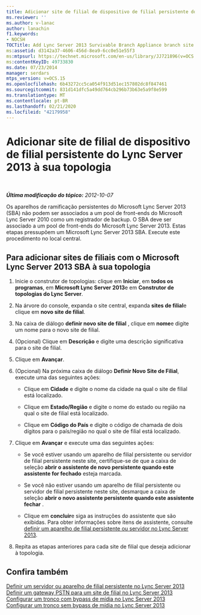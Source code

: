 ```yaml
---
title: Adicionar site de filial de dispositivo de filial persistente do Lync Server 2013 à sua topologia
ms.reviewer: ''
ms.author: v-lanac
author: lanachin
f1.keywords:
- NOCSH
TOCTitle: Add Lync Server 2013 Survivable Branch Appliance branch site to your topology
ms:assetid: d3142a37-4606-456d-8ea9-6cc0e51e55f3
ms:mtpsurl: https://technet.microsoft.com/en-us/library/JJ721896(v=OCS.15)
ms:contentKeyID: 49733830
ms.date: 07/23/2014
manager: serdars
mtps_version: v=OCS.15
ms.openlocfilehash: 6b43272cc5ca054f913d51ec157802dc8f847461
ms.sourcegitcommit: 831d141dfc5a49dd764cb296b73b63e5a9f8e599
ms.translationtype: MT
ms.contentlocale: pt-BR
ms.lasthandoff: 02/21/2020
ms.locfileid: "42179958"
---
```

<div data-xmlns="http://www.w3.org/1999/xhtml">

<div class="topic" data-xmlns="http://www.w3.org/1999/xhtml" data-msxsl="urn:schemas-microsoft-com:xslt" data-cs="https://msdn.microsoft.com/">

<div data-asp="https://msdn2.microsoft.com/asp">

# <a name="add-lync-server-2013-survivable-branch-appliance-branch-site-to-your-topology"></a>Adicionar site de filial de dispositivo de filial persistente do Lync Server 2013 à sua topologia

</div>

<div id="mainSection">

<div id="mainBody">

<span> </span>

_**Última modificação do tópico:** 2012-10-07_

Os aparelhos de ramificação persistentes do Microsoft Lync Server 2013 (SBA) não podem ser associados a um pool de front-ends do Microsoft Lync Server 2010 como um registrador de backup. O SBA deve ser associado a um pool de front-ends do Microsoft Lync Server 2013. Estas etapas pressupõem um Microsoft Lync Server 2013 SBA. Execute este procedimento no local central.

<div>

## <a name="to-add-branch-sites-with-microsoft-lync-server-2013-sba-to-your-topology"></a>Para adicionar sites de filiais com o Microsoft Lync Server 2013 SBA à sua topologia

1.  Inicie o construtor de topologias: clique em **Iniciar**, em **todos os programas**, em **Microsoft Lync Server 2013**e em **Construtor de topologias do Lync Server**.

2.  Na árvore do console, expanda o site central, expanda **sites de filial**e clique em **novo site de filial**.

3.  Na caixa de diálogo **definir novo site de filial** , clique em **nome**e digite um nome para o novo site de filial.

4.  (Opcional) Clique em **Descrição** e digite uma descrição significativa para o site de filial.

5.  Clique em **Avançar**.

6.  (Opcional) Na próxima caixa de diálogo **Definir Novo Site de Filial**, execute uma das seguintes ações:
    
      - Clique em **Cidade** e digite o nome da cidade na qual o site de filial está localizado.
    
      - Clique em **Estado/Região** e digite o nome do estado ou região na qual o site de filial está localizado.
    
      - Clique em **Código do País** e digite o código de chamada de dois dígitos para o país/região no qual o site de filial está localizado.

7.  Clique em **Avançar** e execute uma das seguintes ações:
    
      - Se você estiver usando um aparelho de filial persistente ou servidor de filial persistente neste site, certifique-se de que a caixa de seleção **abrir o assistente de novo persistente quando este assistente for fechado** esteja marcada.
    
      - Se você não estiver usando um aparelho de filial persistente ou servidor de filial persistente neste site, desmarque a caixa de seleção **abrir o novo assistente persistente quando este assistente fechar** .
    
      - Clique em **concluir**e siga as instruções do assistente que são exibidas. Para obter informações sobre itens de assistente, consulte [definir um aparelho de filial persistente ou servidor no Lync Server 2013](lync-server-2013-define-a-survivable-branch-appliance-or-server.md).

8.  Repita as etapas anteriores para cada site de filial que deseja adicionar à topologia.

</div>

<div>

## <a name="see-also"></a>Confira também


[Definir um servidor ou aparelho de filial persistente no Lync Server 2013](lync-server-2013-define-a-survivable-branch-appliance-or-server.md)  
[Definir um gateway PSTN para um site de filial no Lync Server 2013](lync-server-2013-define-a-pstn-gateway-for-a-branch-site.md)  
[Configurar um tronco com bypass de mídia no Lync Server 2013](lync-server-2013-configure-a-trunk-with-media-bypass.md)  
[Configurar um tronco sem bypass de mídia no Lync Server 2013](lync-server-2013-configure-a-trunk-without-media-bypass.md)  
  

</div>

</div>

<span> </span>

</div>

</div>

</div>

